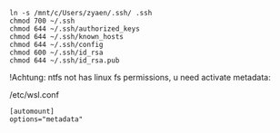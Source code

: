
````
ln -s /mnt/c/Users/zyaen/.ssh/ .ssh
chmod 700 ~/.ssh
chmod 644 ~/.ssh/authorized_keys
chmod 644 ~/.ssh/known_hosts
chmod 644 ~/.ssh/config
chmod 600 ~/.ssh/id_rsa
chmod 644 ~/.ssh/id_rsa.pub
````
!Achtung: ntfs not has linux fs permissions, u need activate metadata:

/etc/wsl.conf

````
[automount]
options="metadata"
````